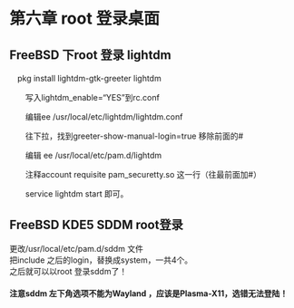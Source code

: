 # 第六章 root 登录桌面

## FreeBSD 下root 登录 lightdm

　pkg install lightdm-gtk-greeter lightdm

　　写入lightdm\_enable=“YES”到rc.conf

　　编辑ee /usr/local/etc/lightdm/lightdm.conf

　　往下拉，找到greeter-show-manual-login=true 移除前面的#

　　编辑 ee /usr/local/etc/pam.d/lightdm

　　注释account requisite pam\_securetty.so 这一行（往最前面加#）

　　service lightdm start 即可。

## FreeBSD KDE5 SDDM root登录

更改/usr/local/etc/pam.d/sddm 文件\
把include 之后的login，替换成system，一共4个。\
之后就可以以root 登录sddm了！

#### 注意sddm 左下角选项不能为Wayland ，应该是Plasma-X11，选错无法登陆！
